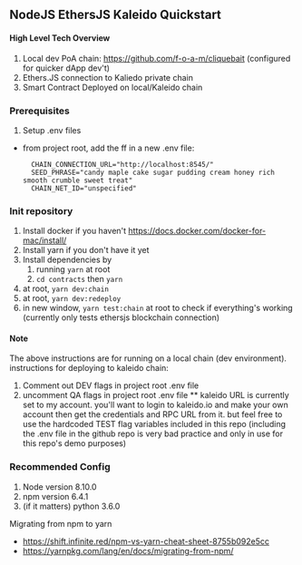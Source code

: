## NodeJS EthersJS Kaleido Quickstart

#### High Level Tech Overview

1. Local dev PoA chain: https://github.com/f-o-a-m/cliquebait (configured for quicker dApp dev't)
2. Ethers.JS connection to Kaliedo private chain
3. Smart Contract Deployed on local/Kaleido chain

### Prerequisites
1. Setup .env files
- from project root, add the ff in a new .env file:

		
		CHAIN_CONNECTION_URL="http://localhost:8545/" 
		SEED_PHRASE="candy maple cake sugar pudding cream honey rich smooth crumble sweet treat"
		CHAIN_NET_ID="unspecified"

### Init repository
1. Install docker if you haven't https://docs.docker.com/docker-for-mac/install/
2. Install yarn if you don't have it yet
3. Install dependencies by
	1. running `yarn` at root
	2. `cd contracts` then `yarn`
4. at root, `yarn dev:chain`
5. at root, `yarn dev:redeploy`
6. in new window, `yarn test:chain` at root to check if everything's working (currently only tests ethersjs blockchain connection)

#### Note
The above instructions are for running on a local chain (dev environment). instructions for deploying to kaleido chain:
1. Comment out DEV flags in project root .env file
2. uncomment QA flags in project root .env file
** kaleido URL is currently set to my account. you'll want to login to kaleido.io and make your own account then get the credentials and RPC URL from it. but feel free to use the hardcoded TEST flag variables included in this repo (including the .env file in the github repo is very bad practice and only in use for this repo's demo purposes)

### Recommended Config
1. Node version 8.10.0
2. npm version 6.4.1
3. (if it matters) python 3.6.0

Migrating from npm to yarn
- https://shift.infinite.red/npm-vs-yarn-cheat-sheet-8755b092e5cc
- https://yarnpkg.com/lang/en/docs/migrating-from-npm/